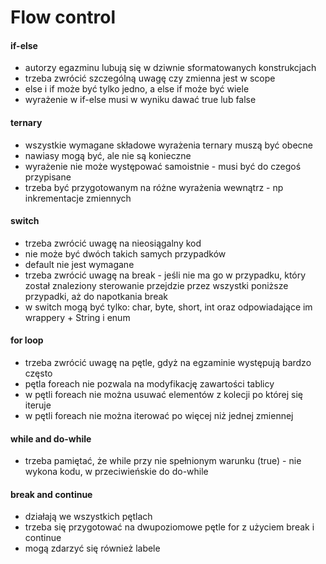 # Flow control

#### if-else
- autorzy egazminu lubują się w dziwnie sformatowanych konstrukcjach
- trzeba zwrócić szczególną uwagę czy zmienna jest w scope
- else i if może być tylko jedno, a else if może być wiele
- wyrażenie w if-else musi w wyniku dawać true lub false

#### ternary
- wszystkie wymagane składowe wyrażenia ternary muszą być obecne
- nawiasy mogą być, ale nie są konieczne
- wyrażenie nie może występować samoistnie - musi być do czegoś przypisane
- trzeba być przygotowanym na różne wyrażenia wewnątrz - np inkrementacje zmiennych

#### switch
- trzeba zwrócić uwagę na nieosiągalny kod
- nie może być dwóch takich samych przypadków
- default nie jest wymagane
- trzeba zwrócić uwagę na break - jeśli nie ma go w przypadku, który został znaleziony sterowanie przejdzie przez wszystki poniższe przypadki, aż do napotkania break
- w switch mogą być tylko: char, byte, short, int oraz odpowiadające im wrappery + String i enum

#### for loop
- trzeba zwrócić uwagę na pętle, gdyż na egzaminie występują bardzo często
- pętla foreach nie pozwala na modyfikację zawartości tablicy
- w pętli foreach nie można usuwać elementów z kolecji po której się iteruje
- w pętli foreach nie można iterować po więcej niż jednej zmiennej 

#### while and do-while
- trzeba pamiętać, że while przy nie spełnionym warunku (true) - nie wykona kodu, w przeciwieńskie do do-while

#### break and continue
- działają we wszystkich pętlach
- trzeba się przygotować na dwupoziomowe pętle for z użyciem break i continue
- mogą zdarzyć się również labele